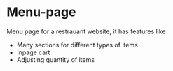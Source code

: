 # Menu-page

Menu page for a restrauant website, it has features like 

- Many sections for different types of items
- Inpage cart
- Adjusting quantity of items
  
